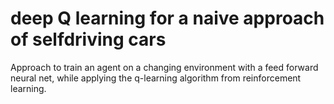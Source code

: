 # deep Q learning for a naive approach of selfdriving cars
Approach to train an agent on a changing environment with a feed forward neural net, while applying the q-learning algorithm from reinforcement learning.
